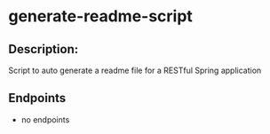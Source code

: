 # generate-readme-script

## Description:
Script to auto generate a readme file for a RESTful Spring application

## Endpoints
- no endpoints

